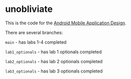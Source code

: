 # unobliviate

This is the code for the [Android Mobile Application Design](https://courses.codepath.com/courses/mobile_app_design/pages/bootcamp_structure).


There are several branches:

`main` - has labs 1-4 completed

`lab1_optionals` - has lab 1 optionals completed

`lab2_optionals` - has lab 2 optionals completed

`lab3_optionals` - has lab 3 optionals completed

